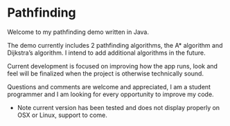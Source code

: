 # Pathfinding

Welcome to my pathfinding demo written in Java.

The demo currently includes 2 pathfinding algorithms, the A* algorithm and Dijkstra’s algorithm. I intend to add additional algorithms in the future.

Current development is focused on improving how the app runs, look and feel will be finalized when the project is otherwise technically sound. 

Questions and comments are welcome and appreciated, I am a student programmer and I am looking for every opportunity to improve my code.

- Note current version has been tested and does not display properly on OSX or Linux, support to come.
